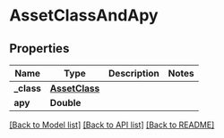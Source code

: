 # AssetClassAndApy

## Properties
Name | Type | Description | Notes
------------ | ------------- | ------------- | -------------
**_class** | [**AssetClass**](AssetClass.md) |  | 
**apy** | **Double** |  | 

[[Back to Model list]](../README.md#documentation-for-models) [[Back to API list]](../README.md#documentation-for-api-endpoints) [[Back to README]](../README.md)


